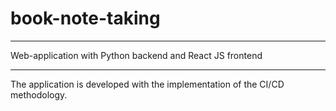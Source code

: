 # book-note-taking

*********************************************************
Web-application with Python backend and React JS frontend
*********************************************************

The application is developed with the implementation of the CI/CD methodology.
